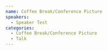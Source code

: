 ```yaml
---
name: Coffee Break/Conference Picture
speakers: 
  - Speaker Test
categories:
  - Coffee Break/Conference Picture
  - Talk
---
```


